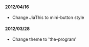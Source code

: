 #### 2012/04/16
- Change JiaThis to mini-button style

#### 2012/03/28
- Change theme to 'the-program'

